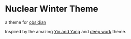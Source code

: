 # Nuclear Winter Theme

a theme for [obsidian](https://obsidian.md/)

Inspired by the amazing [Yin and Yang](https://github.com/chetachiezikeuzor/Yin-and-Yang-Theme) and [deep work](https://github.com/nikbrunner/obsidian-deep-work-theme) theme.